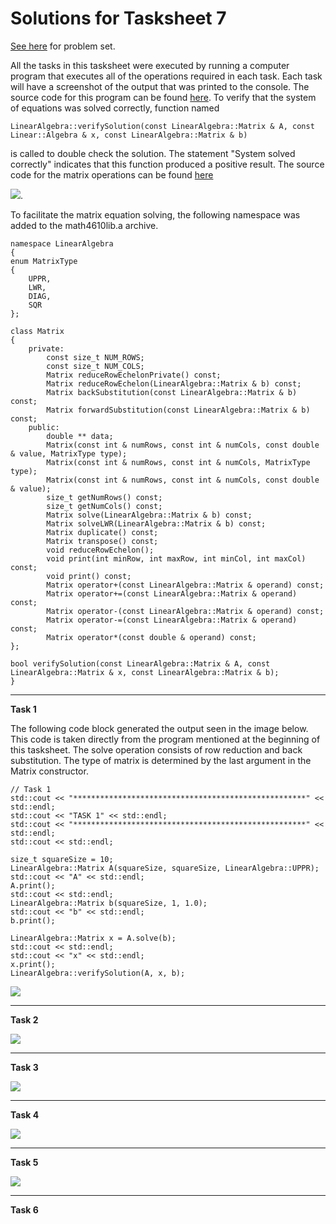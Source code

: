 # Solutions for Tasksheet 7
[See here](https://github.com/jvkoebbe/math4610/blob/master/tasksheets/tasksheet_07/pdf/tasksheet_07.pdf) for problem set.

All the tasks in this tasksheet were executed by running a computer program that executes all of the operations required in each task. Each task will have a screenshot of the output that was printed to the console. The source code for this program can be found [here](../test/task7/task7.cpp). To verify that the system of equations was solved correctly, function named

    LinearAlgebra::verifySolution(const LinearAlgebra::Matrix & A, const Linear::Algebra & x, const LinearAlgebra::Matrix & b)
  
is called to double check the solution. The statement "System solved correctly" indicates that this function produced a positive result. The source code for the matrix operations can be found [here](../src/linsolver.cpp)

<img src="https://render.githubusercontent.com/render/math?math=f(x) = e^{-x^2}sin(4x^2 - 1.0) %2B 0.051">.

To facilitate the matrix equation solving, the following namespace was added to the math4610lib.a archive. 

    namespace LinearAlgebra
    {
    enum MatrixType
    {
        UPPR,
        LWR,
        DIAG,
        SQR
    };

    class Matrix
    {
        private:
            const size_t NUM_ROWS;
            const size_t NUM_COLS;
            Matrix reduceRowEchelonPrivate() const;
            Matrix reduceRowEchelon(LinearAlgebra::Matrix & b) const;
            Matrix backSubstitution(const LinearAlgebra::Matrix & b) const;
            Matrix forwardSubstitution(const LinearAlgebra::Matrix & b) const;
        public:
            double ** data;
            Matrix(const int & numRows, const int & numCols, const double & value, MatrixType type);
            Matrix(const int & numRows, const int & numCols, MatrixType type);
            Matrix(const int & numRows, const int & numCols, const double & value);
            size_t getNumRows() const;
            size_t getNumCols() const;
            Matrix solve(LinearAlgebra::Matrix & b) const;
            Matrix solveLWR(LinearAlgebra::Matrix & b) const;
            Matrix duplicate() const;
            Matrix transpose() const;
            void reduceRowEchelon();
            void print(int minRow, int maxRow, int minCol, int maxCol) const;
            void print() const;
            Matrix operator+(const LinearAlgebra::Matrix & operand) const;
            Matrix operator+=(const LinearAlgebra::Matrix & operand) const;
            Matrix operator-(const LinearAlgebra::Matrix & operand) const;
            Matrix operator-=(const LinearAlgebra::Matrix & operand) const;
            Matrix operator*(const double & operand) const;
    };

    bool verifySolution(const LinearAlgebra::Matrix & A, const LinearAlgebra::Matrix & x, const LinearAlgebra::Matrix & b);
    }

<hr>

**Task 1**

The following code block generated the output seen in the image below. This code is taken directly from the program mentioned at the beginning of this tasksheet. The solve operation consists of row reduction and back substitution. The type of matrix is determined by the last argument in the Matrix constructor. 

    // Task 1
    std::cout << "****************************************************" << std::endl;
    std::cout << "TASK 1" << std::endl;
    std::cout << "****************************************************" << std::endl;
    std::cout << std::endl;

    size_t squareSize = 10;
    LinearAlgebra::Matrix A(squareSize, squareSize, LinearAlgebra::UPPR);
    std::cout << "A" << std::endl;
    A.print();
    std::cout << std::endl;
    LinearAlgebra::Matrix b(squareSize, 1, 1.0);
    std::cout << "b" << std::endl;
    b.print();

    LinearAlgebra::Matrix x = A.solve(b);
    std::cout << std::endl;
    std::cout << "x" << std::endl;
    x.print();
    LinearAlgebra::verifySolution(A, x, b);

![](../images/tasksheet7_task1.JPG)

<hr>

**Task 2**

![](../images/tasksheet7_task2.JPG)

<hr>

**Task 3**

![](../images/tasksheet7_task3.JPG)

<hr>

**Task 4**

![](../images/tasksheet7_task4.JPG)

<hr>

**Task 5**

![](../images/tasksheet7_task5.JPG)

<hr>

**Task 6**


